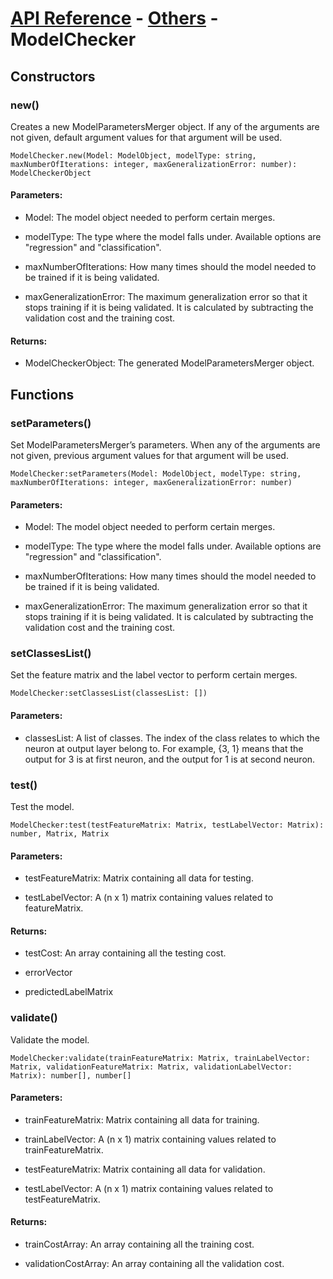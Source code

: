 # [API Reference](../../API.md) - [Others](../Others.md) - ModelChecker

## Constructors

### new()

Creates a new ModelParametersMerger object. If any of the arguments are not given, default argument values for that argument will be used.

```
ModelChecker.new(Model: ModelObject, modelType: string, maxNumberOfIterations: integer, maxGeneralizationError: number): ModelCheckerObject
```

#### Parameters:

* Model: The model object needed to perform certain merges.

* modelType: The type where the model falls under. Available options are "regression" and "classification".

* maxNumberOfIterations: How many times should the model needed to be trained if it is being validated.

* maxGeneralizationError: The maximum generalization error so that it stops training if it is being validated. It is calculated by subtracting the validation cost and the training cost.

#### Returns:

* ModelCheckerObject: The generated ModelParametersMerger object.

## Functions

### setParameters()

Set ModelParametersMerger’s parameters. When any of the arguments are not given, previous argument values for that argument will be used.

```
ModelChecker:setParameters(Model: ModelObject, modelType: string, maxNumberOfIterations: integer, maxGeneralizationError: number)
```

#### Parameters:

* Model: The model object needed to perform certain merges.

* modelType: The type where the model falls under. Available options are "regression" and "classification".

* maxNumberOfIterations: How many times should the model needed to be trained if it is being validated.

* maxGeneralizationError: The maximum generalization error so that it stops training if it is being validated. It is calculated by subtracting the validation cost and the training cost.

### setClassesList()

Set the feature matrix and the label vector to perform certain merges.

```
ModelChecker:setClassesList(classesList: [])
```

#### Parameters:

* classesList: A list of classes. The index of the class relates to which the neuron at output layer belong to. For example, {3, 1} means that the output for 3 is at first neuron, and the output for 1 is at second neuron.

### test()

Test the model.

```
ModelChecker:test(testFeatureMatrix: Matrix, testLabelVector: Matrix): number, Matrix, Matrix
```

#### Parameters:

* testFeatureMatrix: Matrix containing all data for testing.

* testLabelVector: A (n x 1) matrix containing values related to featureMatrix.

#### Returns:

* testCost: An array containing all the testing cost.

* errorVector

* predictedLabelMatrix

### validate()

Validate the model.

```
ModelChecker:validate(trainFeatureMatrix: Matrix, trainLabelVector: Matrix, validationFeatureMatrix: Matrix, validationLabelVector: Matrix): number[], number[]
```

#### Parameters:

* trainFeatureMatrix: Matrix containing all data for training.

* trainLabelVector: A (n x 1) matrix containing values related to trainFeatureMatrix.

* testFeatureMatrix: Matrix containing all data for validation.

* testLabelVector: A (n x 1) matrix containing values related to testFeatureMatrix.

#### Returns:

* trainCostArray: An array containing all the training cost.

* validationCostArray: An array containing all the validation cost.
